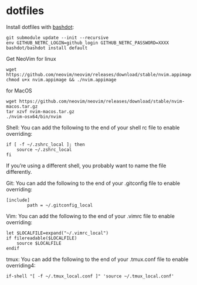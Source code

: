 # dotfiles

Install dotfiles with [bashdot](https://github.com/bashdot/bashdot):
```
git submodule update --init --recursive
env GITHUB_NETRC_LOGIN=github_login GITHUB_NETRC_PASSWORD=XXXX bashdot/bashdot install default
```

Get NeoVim for linux
```
wget https://github.com/neovim/neovim/releases/download/stable/nvim.appimage
chmod u+x nvim.appimage && ./nvim.appimage
```
for MacOS
```
wget https://github.com/neovim/neovim/releases/download/stable/nvim-macos.tar.gz
tar xzvf nvim-macos.tar.gz
./nvim-osx64/bin/nvim
```

Shell: You can add the following to the end of your shell rc file to enable overriding:
```
if [ -f ~/.zshrc_local ]; then
    source ~/.zshrc_local
fi
```
If you’re using a different shell, you probably want to name the file differently.

Git: You can add the following to the end of your .gitconfig file to enable overriding:
```
[include]
        path = ~/.gitconfig_local
```

Vim: You can add the following to the end of your .vimrc file to enable overriding:
```
let $LOCALFILE=expand("~/.vimrc_local")
if filereadable($LOCALFILE)
    source $LOCALFILE
endif
```

tmux: You can add the following to the end of your .tmux.conf file to enable overriding4:
```
if-shell "[ -f ~/.tmux_local.conf ]" 'source ~/.tmux_local.conf'
```
